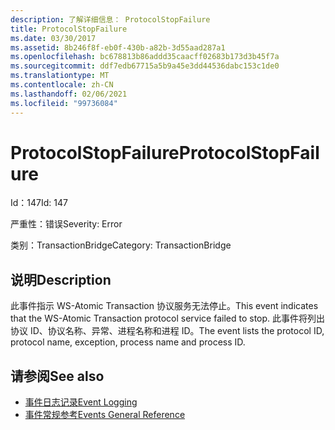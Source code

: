 ```yaml
---
description: 了解详细信息： ProtocolStopFailure
title: ProtocolStopFailure
ms.date: 03/30/2017
ms.assetid: 8b246f8f-eb0f-430b-a82b-3d55aad287a1
ms.openlocfilehash: bc678813b86addd35caacff02683b173d3b45f7a
ms.sourcegitcommit: ddf7edb67715a5b9a45e3dd44536dabc153c1de0
ms.translationtype: MT
ms.contentlocale: zh-CN
ms.lasthandoff: 02/06/2021
ms.locfileid: "99736084"
---
```

# <a name="protocolstopfailure"></a><span data-ttu-id="d8046-103">ProtocolStopFailure</span><span class="sxs-lookup"><span data-stu-id="d8046-103">ProtocolStopFailure</span></span>

<span data-ttu-id="d8046-104">Id：147</span><span class="sxs-lookup"><span data-stu-id="d8046-104">Id: 147</span></span>  
  
 <span data-ttu-id="d8046-105">严重性：错误</span><span class="sxs-lookup"><span data-stu-id="d8046-105">Severity: Error</span></span>  
  
 <span data-ttu-id="d8046-106">类别：TransactionBridge</span><span class="sxs-lookup"><span data-stu-id="d8046-106">Category: TransactionBridge</span></span>  
  
## <a name="description"></a><span data-ttu-id="d8046-107">说明</span><span class="sxs-lookup"><span data-stu-id="d8046-107">Description</span></span>  

 <span data-ttu-id="d8046-108">此事件指示 WS-Atomic Transaction 协议服务无法停止。</span><span class="sxs-lookup"><span data-stu-id="d8046-108">This event indicates that the WS-Atomic Transaction protocol service failed to stop.</span></span> <span data-ttu-id="d8046-109">此事件将列出协议 ID、协议名称、异常、进程名称和进程 ID。</span><span class="sxs-lookup"><span data-stu-id="d8046-109">The event lists the protocol ID, protocol name, exception, process name and process ID.</span></span>  
  
## <a name="see-also"></a><span data-ttu-id="d8046-110">请参阅</span><span class="sxs-lookup"><span data-stu-id="d8046-110">See also</span></span>

- [<span data-ttu-id="d8046-111">事件日志记录</span><span class="sxs-lookup"><span data-stu-id="d8046-111">Event Logging</span></span>](index.md)
- [<span data-ttu-id="d8046-112">事件常规参考</span><span class="sxs-lookup"><span data-stu-id="d8046-112">Events General Reference</span></span>](events-general-reference.md)
